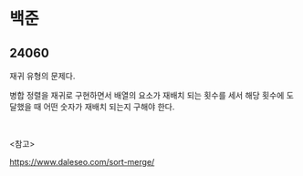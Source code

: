 # 백준

## 24060

재귀 유형의 문제다. 

병합 정렬을 재귀로 구현하면서 배열의 요소가 재배치 되는 횟수를 세서 해당 횟수에 도달했을 때 어떤 숫자가 재배치 되는지 구해야 한다.

<br>

<참고>

https://www.daleseo.com/sort-merge/




